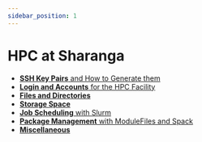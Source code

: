 ```yaml
---
sidebar_position: 1
---
```


HPC at Sharanga
===============

- [**SSH Key Pairs** and How to Generate them](sharanga/ssh.md)
- [**Login and Accounts** for the HPC Facility](sharanga/login.md)
- [**Files and Directories**](sharanga/files.md)
- [**Storage Space**](sharanga/storage.md)
- [**Job Scheduling** with Slurm](sharanga/jobscheduling.md)
- [**Package Management** with ModuleFiles and Spack](sharanga/package.md)
- [**Miscellaneous**](sharanga/misc.md)